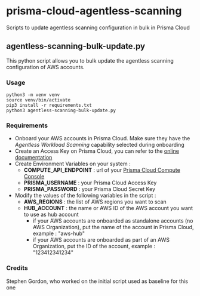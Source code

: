 # prisma-cloud-agentless-scanning
Scripts to update agentless scanning configuration in bulk in Prisma Cloud

## agentless-scanning-bulk-update.py
This python script allows you to bulk update the agentless scanning configuration of AWS accounts.

### Usage
```
python3 -m venv venv
source venv/bin/activate
pip3 install -r requirements.txt
python3 agentless-scanning-bulk-update.py
```

### Requirements
- Onboard your AWS accounts in Prisma Cloud. Make sure they have the _Agentless Workload Scanning_ capability selected during onboarding
- Create an Access Key on Prisma Cloud, you can refer to the [online documentation](https://docs.prismacloud.io/en/enterprise-edition/content-collections/administration/create-access-keys)
- Create Environment Variables on your system :
  - **COMPUTE_API_ENDPOINT** : url of your [Prisma Cloud Compute Console](https://pan.dev/prisma-cloud/api/cwpp/access-api-saas/#:~:text=Retrieve%20your%20Compute%20Console's%20address,your%20Prisma%20Cloud%20user%20credentials)
  - **PRISMA_USERNAME** : your Prisma Cloud Access Key
  - **PRISMA_PASSWORD** : your Prisma Cloud Secret Key
- Modify the values of the following variables in the script :
  - **AWS_REGIONS** : the list of AWS regions you want to scan
  - **HUB_ACCOUNT** : the name or AWS ID of the AWS account you want to use as hub account
    - if your AWS accounts are onboarded as standalone accounts (no AWS Organization), put the name of the account in Prisma Cloud, example : "aws-hub"
    - if your AWS accounts are onboarded as part of an AWS Organization, put the ID of the account, example : "123412341234"

### Credits
Stephen Gordon, who worked on the initial script used as baseline for this one